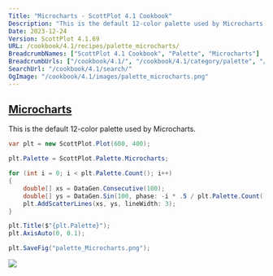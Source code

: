 ```yaml
---
Title: "Microcharts - ScottPlot 4.1 Cookbook"
Description: "This is the default 12-color palette used by Microcharts."
Date: 2023-12-24
Version: ScottPlot 4.1.69
URL: /cookbook/4.1/recipes/palette_microcharts/
BreadcrumbNames: ["ScottPlot 4.1 Cookbook", "Palette", "Microcharts"]
BreadcrumbUrls: ["/cookbook/4.1/", "/cookbook/4.1/category/palette", "/cookbook/4.1/recipes/palette_microcharts/"]
SearchUrl: "/cookbook/4.1/search/"
OgImage: "/cookbook/4.1/images/palette_microcharts.png"
---
```


<h2><a id='microcharts' href='/cookbook/4.1/recipes/palette_microcharts/'>Microcharts</a></h2>

This is the default 12-color palette used by Microcharts.

```cs
var plt = new ScottPlot.Plot(600, 400);

plt.Palette = ScottPlot.Palette.Microcharts;

for (int i = 0; i < plt.Palette.Count(); i++)
{
    double[] xs = DataGen.Consecutive(100);
    double[] ys = DataGen.Sin(100, phase: -i * .5 / plt.Palette.Count());
    plt.AddScatterLines(xs, ys, lineWidth: 3);
}

plt.Title($"{plt.Palette}");
plt.AxisAuto(0, 0.1);

plt.SaveFig("palette_Microcharts.png");
```

<img src='../../images/palette_microcharts.png' class='d-block mx-auto my-5' />



